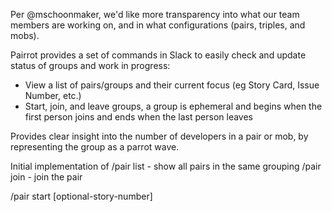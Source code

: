 
Per @mschoonmaker, we'd like more transparency into what our team members are working on, and in what configurations (pairs, triples, and mobs).

Pairrot provides a set of commands in Slack to easily check and update status of groups and work in progress:

* View a list of pairs/groups and their current focus (eg Story Card, Issue Number, etc.)
* Start, join, and leave groups, a group is ephemeral and begins when the first person joins and ends when the last person leaves

Provides clear insight into the number of developers in a pair or mob, by representing the group as a parrot wave.

Initial implementation of 
/pair list - show all pairs in the same grouping
/pair join - join the pair

/pair start [optional-story-number]

